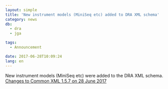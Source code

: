 ```yaml
---
layout: simple
title: 'New instrument models (MiniSeq etc) added to DRA XML schema'
category: news
db:
  - dra
  - jga

tags:
  - Announcement

date: 2017-06-28T10:09:24
lang: en
---
```


<p>New instrument models (MiniSeq etc) were added to the DRA XML schema. <a href="https://github.com/ddbj/pub/">Changes to Common XML 1.5.7 on 28 June 2017</a></p>
